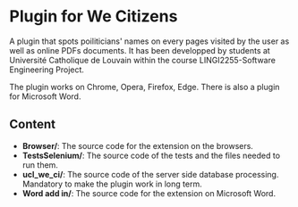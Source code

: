 # Plugin for We Citizens
A plugin that spots poiliticians' names on every pages visited by the user as well as online PDFs documents. It has been developped by students at Université Catholique de Louvain within the course LINGI2255-Software Engineering Project.

The plugin works on Chrome, Opera, Firefox, Edge. There is also a plugin for Microsoft Word.

## Content
* **Browser/**:  The source code for the extension on the browsers.
* **TestsSelenium/**: The source code of the tests and the files needed to run them.
* **ucl_we_ci/**: The source code of the server side database processing. Mandatory to make the plugin work in long term.
* **Word add in/**: The source code for the extension on Microsoft Word.

